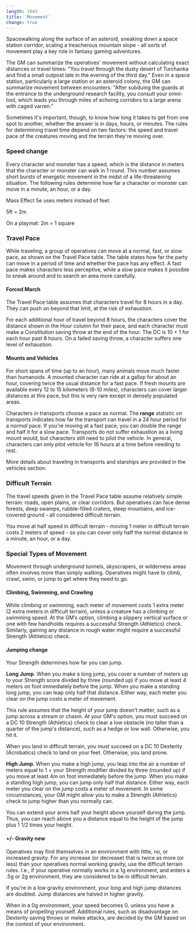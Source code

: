 ```yaml
---
length: 1043
title: 'Movement'
change: true
---
```


Spacewalking along the surface of an asteroid, sneaking down a space station corridor, scaling a treacherous mountain
slope - all sorts of movement play a key role in fantasy gaming adventures.

The GM can summarize the operatives' movement without calculating exact distances or travel times: "You travel through
the dusty desert of Turchanka and find a small outpost late in the evening of the third day." Even in a space station,
particularly a large station or an asteroid colony, the GM can summarize movement between encounters: "After subduing the
guards at the entrance to the underground research facility, you consult your omni-tool, which leads you through
miles of echoing corridors to a large arena with caged varren."

Sometimes it's important, though, to know how long it takes to get from one spot to another, whether the answer is in
days, hours, or minutes. The rules for determining travel time depend on two factors: the speed and travel pace of the
creatures moving and the terrain they're moving over.

### Speed <v-chip color="orange accent-2" text-color="black" class="v-chip--x-small">change</v-chip>
Every character and monster has a speed, which is the distance in meters that the character or monster can walk in 1 round.
This number assumes short bursts of energetic movement in the midst of a life-threatening situation. The following rules
determine how far a character or monster can move in a minute, an hour, or a day.

Mass Effect 5e uses meters instead of feet.
<p class="headline">5ft = 2m</p>
<p class="headline">On a playmat: 2m = 1 square</p>

### Travel Pace

While traveling, a group of operatives can move at a normal, fast, or slow pace, as shown on the Travel Pace table. The
table states how far the party can move in a period of time and whether the pace has any effect. A fast pace makes
characters less perceptive, while a slow pace makes it possible to sneak around and to search an area more carefully.

#### Forced March
The Travel Pace table assumes that characters travel for 8 hours in a day. They can push on beyond that limit, at the risk of exhaustion.

For each additional hour of travel beyond 8 hours, the characters cover the distance shown in the Hour column for their pace,
and each character must make a Constitution saving throw at the end of the hour. The DC is 10 + 1 for each hour past 8 hours.
On a failed saving throw, a character suffers one level of exhaustion.

#### Mounts and Vehicles
For short spans of time (up to an hour), many animals move much faster than humanoids. A mounted
character can ride at a gallop for about an hour, covering twice the usual distance for a fast pace. If fresh mounts are
available every 12 to 15 kilometers (8-10 miles), characters can cover larger distances at this pace, but this is very
rare except in densely populated areas.

Characters in transports choose a pace as normal. The __range__ statistic on transports indicates how far the transport can
travel in a 24 hour period for a _normal_ pace. If you're moving at a fast pace, you can double the range and half it for a
slow pace. Transports do not suffer exhaustion as a living mount would, but characters still need to pilot the vehicle.
In general, characters can only pilot vehicle for 16 hours at a time before needing to rest.

More details about traveling in transports and starships are provided in the <nuxt-link to="/phb/rules/vehicles">vehicles</nuxt-link> section.

<ai-dialog title="Travel Pace table" component="travel-pace"></ai-dialog>

### Difficult Terrain
The travel speeds given in the Travel Pace table assume relatively simple terrain: roads, open plains, or clear corridors.
But operatives can face dense forests, deep swamps, rubble-filled craters, steep mountains, and ice-covered ground -
all considered difficult terrain.

You move at half speed in difficult terrain - moving 1 meter in difficult terrain costs 2 meters of speed - so you can
cover only half the normal distance in a minute, an hour, or a day.

### Special Types of Movement
Movement through underground tunnels, skyscrapers, or wilderness areas often involves more than simply walking. Operatives
might have to climb, crawl, swim, or jump to get where they need to go.

#### Climbing, Swimming, and Crawling
While climbing or swimming, each meter of movement costs 1 extra meter (2 extra meters in difficult terrain), unless a
creature has a climbing or swimming speed. At the GM’s option, climbing a slippery vertical surface or one with few
handholds requires a successful Strength (Athletics) check. Similarly, gaining any distance in rough water might require
a successful Strength (Athletics) check.

#### Jumping <v-chip color="orange accent-2" text-color="black" class="v-chip--x-small">change</v-chip>
Your Strength determines how far you can jump.

__Long Jump__. When you make a long jump, you cover a number of meters up to your Strength score divided by three (rounded up)
if you move at least 4 meters on foot immediately before the jump. When you make a standing long jump, you can leap only half that distance.
Either way, each meter you clear on the jump costs a meter of movement.

This rule assumes that the height of your jump doesn't matter, such as a jump across a stream or chasm. At your GM's option,
you must succeed on a DC 10 Strength (Athletics) check to clear a low obstacle (no taller than a quarter of the jump's distance),
such as a hedge or low wall. Otherwise, you hit it.

When you land in difficult terrain, you must succeed on a DC 10 Dexterity (Acrobatics) check to land on your feet. Otherwise, you land prone.

__High Jump__. When you make a high jump, you leap into the air a number of meters equal to 1 + your Strength modifier divided by three
(rounded up) if you move at least 4m on foot immediately before the jump. When you make a standing high jump, you can
jump only half that distance. Either way, each meter you clear on the jump costs a meter of movement. In some circumstances,
your GM might allow you to make a Strength (Athletics) check to jump higher than you normally can.

You can extend your arms half your height above yourself during the jump. Thus, you can reach above you a distance equal
to the height of the jump plus 1 1/2 times your height.

#### +/- Gravity <v-chip color="secondary" text-color="white" class="v-chip--x-small">new</v-chip>
Operatives may find themselves in an environment with little, no, or increased gravity. For any increase (or decrease) that
is twice as more (or less) than your operatives normal working gravity, use the difficult terrain rules. I.e., if your
operative normally works in a 1g environment, and enters a .5g or 2g environment, they are considered to be in difficult terrain.

If you're in a low gravity environment, your long and high jump distances are doubled. Jump distances are halved in higher
gravity.

When in a 0g environment, your speed becomes 0, unless you have a means of propelling yourself. Additional rules, such as
disadvantage on Dexterity saving throws or melee attacks, are decided by the GM based on the context of your environment.

<source-reference pages="84-85"></source-reference>
